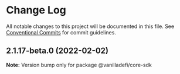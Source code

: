 # Change Log

All notable changes to this project will be documented in this file.
See [Conventional Commits](https://conventionalcommits.org) for commit guidelines.

## 2.1.17-beta.0 (2022-02-02)

**Note:** Version bump only for package @vanilladefi/core-sdk
